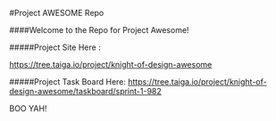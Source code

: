 #Project AWESOME Repo

####Welcome to the Repo for Project Awesome!

#####Project Site Here : 
 
https://tree.taiga.io/project/knight-of-design-awesome

#####Project Task Board Here:
https://tree.taiga.io/project/knight-of-design-awesome/taskboard/sprint-1-982

BOO YAH!

